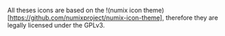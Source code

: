 All theses icons are based on the !(numix icon theme)[https://github.com/numixproject/numix-icon-theme], therefore they are legally licensed under the GPLv3.